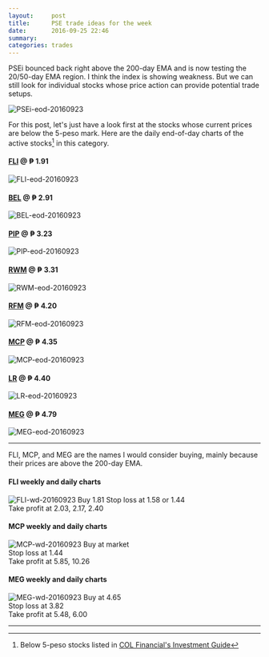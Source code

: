 ```yaml
---
layout:     post
title:      PSE trade ideas for the week
date:       2016-09-25 22:46
summary:
categories: trades
---
```


PSEi bounced back right above the 200-day EMA and is now testing the 20/50-day EMA region. I think the index is showing weakness. But we can still look for individual stocks whose price action can provide potential trade setups.

![PSEi-eod-20160923](https://www.tradingview.com/x/JcNRHA4c/)

For this post, let's just have a look first at the stocks whose current prices are below the 5-peso mark. <!--more--> Here are the daily end-of-day charts of the active stocks[^1] in this category.

#### [FLI](http://www.filinvestland.com/) @ &#8369; 1.91
![FLI-eod-20160923](https://www.tradingview.com/x/ycjsgMX0/)

#### [BEL](http://www.bellecorp.com/) @ &#8369; 2.91
![BEL-eod-20160923](https://www.tradingview.com/x/sKn3HtTi/)

#### [PIP](http://www.pepsiphilippines.com/) @ &#8369; 3.23
![PIP-eod-20160923](https://www.tradingview.com/x/BAK558NB/)

#### [RWM](http://www.travellers.com.ph/) @ &#8369; 3.31
![RWM-eod-20160923](https://www.tradingview.com/x/gVUxaWrb/)

#### [RFM](http://www.rfmfoods.com/) @ &#8369; 4.20
![RFM-eod-20160923](https://www.tradingview.com/x/qSIr6Zhx/)

#### [MCP](http://www.melco-crown-philippines.com/) @ &#8369; 4.35
![MCP-eod-20160923](https://www.tradingview.com/x/SbyFfy7W/)

#### [LR](http://www.lrwc.com.ph/) @ &#8369; 4.40
![LR-eod-20160923](https://www.tradingview.com/x/a8UjeHi7/)

#### [MEG](http://www.megaworldcorp.com/) @ &#8369; 4.79
![MEG-eod-20160923](https://www.tradingview.com/x/L7zbwvIl/)

---

FLI, MCP, and MEG are the names I would consider buying, mainly because their prices are above the 200-day EMA.

#### FLI weekly and daily charts
![FLI-wd-20160923](https://www.tradingview.com/x/RkGkJIEl/)
Buy 1.81
Stop loss at 1.58 or 1.44  
Take profit at 2.03, 2.17, 2.40

#### MCP weekly and daily charts
![MCP-wd-20160923](https://www.tradingview.com/x/pse7VP1j/)
Buy at market  
Stop loss at 1.44  
Take profit at 5.85, 10.26

#### MEG weekly and daily charts
![MEG-wd-20160923](https://www.tradingview.com/x/0AEDAOf2/)
Buy at 4.65  
Stop loss at 3.82  
Take profit at 5.48, 6.00

---

[^1]: Below 5-peso stocks listed in [COL Financial's Investment Guide](https://ph5.colfinancial.com/ape/FINAL2_STARTER/Research/Downloads/InvestmentGuide.pdf)
